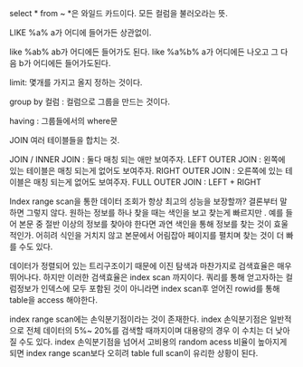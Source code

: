 select * from ~ *은 와일드 카드이다. 모든 컬럼을 불러오라는 뜻.

LIKE %a% a가 어디에 들어가든 상관없이.

like %ab% ab가 어디에든 들어가도 된다.
like %a%b% a가 어디에든 나오고 그 다음 b가 어디에든 들어가도된다.

limit: 몇개를 가지고 올지 정하는 것이다.

group by 컬럼 : 컬럼으로 그룹을 만드는 것이다.

having : 그룹들에서의 where문

JOIN 여러 테이블들을 합치는 것.

JOIN / INNER JOIN : 둘다 매칭 되는 애만 보여주자.
LEFT OUTER JOIN : 왼쪽에 있는 테이블은 매칭 되는게 없어도 보여주자.
RIGHT OUTER JOIN : 오른쪽에 있는 테이블은 매칭 되는게 없어도 보여주자.
FULL OUTER JOIN : LEFT + RIGHT

Index range scan을 통한 데이터 조회가 항상 최고의 성능을 보장할까? 결론부터 말하면 그렇지 않다. 원하는 정보를 하나 찾을 때는 색인을 보고 찾는게 빠르지만 . 예를 들어 본문 중 절반 이상의 정보를 찾아야 한다면 과연 색인을 통해 정보를 찾는 것이 효울적인가. 어히려 식인을 거치지 않고 본문에서 어림잡아 페이지를 펼치며 찾는 것이 더 빠를 수도 있다.

데이터가 정렬되어 있는 트리구조이기 때문에 이진 탐색과 마찬가지로 검색효율은 매우 뛰어나다. 하지만 이러한 검색효율은 index scan 까지이다. 쿼리를 통해 얻고자하는 컬럼정보가 인덱스에 모두 포함된 것이 아니라면 index scan후 얻어진 rowid를 통해 table을 access 해야한다.

index range scan에는 손익분기점이라는 것이 존재한다. index 손익분기점은 일반적으로 전체 데이터의 5%~ 20%를 검색할 때까지이며 대용량의 경우 이 수치는 더 낮아질 수도 있다. index 손익분기점을 넘어서 고비용의 random acess 비율이 높아지게 되면 index range scan보다 오히려 table full scan이 유리한 상황이 된다.
